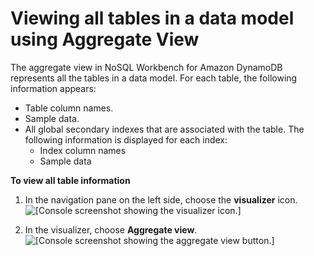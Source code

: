 # Viewing all tables in a data model using Aggregate View<a name="workbench.Visualizer.AggregateView"></a>

The aggregate view in NoSQL Workbench for Amazon DynamoDB represents all the tables in a data model\. For each table, the following information appears:
+ Table column names\.
+ Sample data\.
+ All global secondary indexes that are associated with the table\. The following information is displayed for each index:
  + Index column names
  + Sample data

**To view all table information**

1. In the navigation pane on the left side, choose the **visualizer** icon\.  
![\[Console screenshot showing the visualizer icon.\]](http://docs.aws.amazon.com/amazondynamodb/latest/developerguide/images/workbench/VisualizerChoose.png)

1. In the visualizer, choose **Aggregate view**\.  
![\[Console screenshot showing the aggregate view button.\]](http://docs.aws.amazon.com/amazondynamodb/latest/developerguide/images/workbench/VisualizerAggregateView.png)